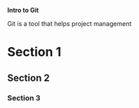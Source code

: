 **Intro to Git**

Git is a tool that helps project management
# Section 1
## Section 2
### Section 3
